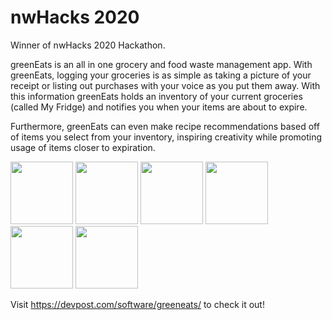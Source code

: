 # nwHacks 2020
Winner of nwHacks 2020 Hackathon.

greenEats is an all in one grocery and food waste management app. With greenEats, logging your groceries is as simple as taking a picture of your receipt or listing out purchases with your voice as you put them away. With this information greenEats holds an inventory of your current groceries (called My Fridge) and notifies you when your items are about to expire. 

Furthermore, greenEats can even make recipe recommendations based off of items you select from your inventory, inspiring creativity while promoting usage of items closer to expiration.

<p float="left">
  <img src="https://challengepost-s3-challengepost.netdna-ssl.com/photos/production/software_photos/000/909/198/datas/original.png" width="100" />
  <img src="https://challengepost-s3-challengepost.netdna-ssl.com/photos/production/software_photos/000/909/200/datas/gallery.jpg" width="100" /> 
  <img src="https://challengepost-s3-challengepost.netdna-ssl.com/photos/production/software_photos/000/909/197/datas/gallery.jpg" width="100" />
   <img src="https://challengepost-s3-challengepost.netdna-ssl.com/photos/production/software_photos/000/909/257/datas/gallery.jpg" width="100" /> 
  <img src="https://challengepost-s3-challengepost.netdna-ssl.com/photos/production/software_photos/000/909/199/datas/gallery.jpg" width="100" />
  <img src="https://challengepost-s3-challengepost.netdna-ssl.com/photos/production/software_photos/000/909/294/datas/gallery.jpg" width="100" />
</p>


Visit https://devpost.com/software/greeneats/ to check it out!
